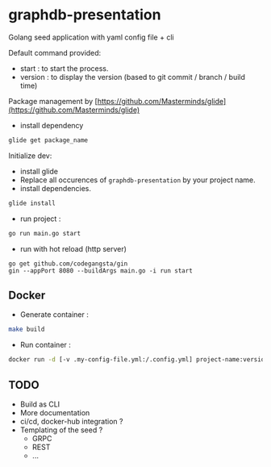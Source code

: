 graphdb-presentation
===========

Golang seed application with yaml config file + cli

Default command provided:
- start : to start the process.
- version : to display the version (based to git commit / branch / build time)

Package management by [https://github.com/Masterminds/glide](https://github.com/Masterminds/glide)
- install dependency
```bash
glide get package_name
```

Initialize dev:
- install glide
- Replace all occurences of `graphdb-presentation` by your project name.
- install dependencies.
```bash
glide install
```
- run project :
```bash
go run main.go start
```
- run with hot reload (http server)
```
go get github.com/codegangsta/gin
gin --appPort 8080 --buildArgs main.go -i run start
```

Docker
------

- Generate container :
```bash
make build
```

- Run container :
```bash
docker run -d [-v .my-config-file.yml:/.config.yml] project-name:version
```

TODO
----

- Build as CLI
- More documentation
- ci/cd, docker-hub integration ?
- Templating of the seed ?
  - GRPC
  - REST
  - ...

